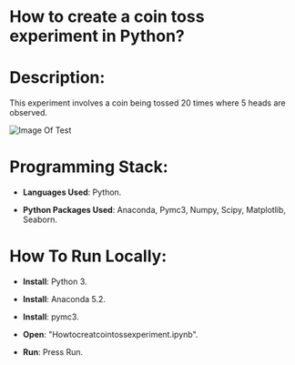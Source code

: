 # How to create a coin toss experiment in Python? 

# Description:

This experiment involves a coin being tossed 20 times where 5 heads are observed. 

![Image Of Test](https://github.com/al11588/HowToCreateCoinTossExperiment/blob/master/image.png)

# Programming Stack: 
*	**Languages Used**: Python.

*	**Python Packages Used**: Anaconda, Pymc3, Numpy, Scipy, Matplotlib, Seaborn.

# How To Run Locally:

*	**Install**: Python 3.

*	**Install**: Anaconda 5.2.

*	**Install**: pymc3.

*	**Open**: "Howtocreatcointossexperiment.ipynb".

*	**Run**: Press Run.
